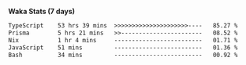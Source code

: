 
<b>Waka Stats (7 days)</b>

<!--START_SECTION:waka-->

```txt
TypeScript    53 hrs 39 mins  >>>>>>>>>>>>>>>>>>>>>----   85.27 %
Prisma        5 hrs 21 mins   >>-----------------------   08.52 %
Nix           1 hr 4 mins     -------------------------   01.71 %
JavaScript    51 mins         -------------------------   01.36 %
Bash          34 mins         -------------------------   00.92 %
```

<!--END_SECTION:waka-->
